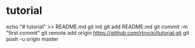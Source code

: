 # tutorial
echo "# tutorial" >> README.md
git init
git add README.md
git commit -m "first commit"
git remote add origin https://github.com/rtrocki/tutorial.git
git push -u origin master
